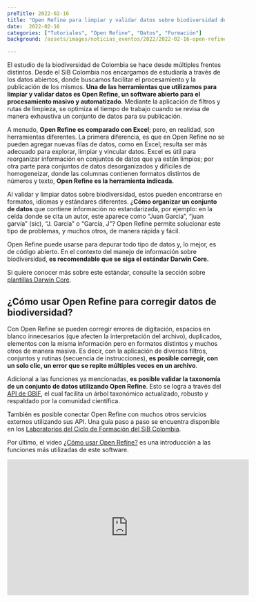 ```yaml
---
preTitle: 2022-02-16
title: "Open Refine para limpiar y validar datos sobre biodiversidad de Colombia"
date:  2022-02-16
categories: ["Tutoriales", "Open Refine", "Datos", "Formación"]
background: /assets/images/noticias_eventos/2022/2022-02-16-open-refine.jpg

---
```

El estudio de la biodiversidad de Colombia se hace desde múltiples frentes distintos. Desde el SiB Colombia nos encargamos de estudiarla a través de los datos abiertos, donde buscamos facilitar el procesamiento y la publicación de los mismos. **Una de las herramientas que utilizamos para limpiar y validar datos es Open Refine, un software abierto para el procesamiento masivo y automatizado**. Mediante la aplicación de filtros y rutas de limpieza, se optimiza el tiempo de trabajo cuando se revisa de manera exhaustiva un conjunto de datos para su publicación.

A menudo, **Open Refine es comparado con Excel**; pero, en realidad, son herramientas diferentes. La primera diferencia, es que en Open Refine no se pueden agregar nuevas filas de datos, como en Excel; resulta ser más adecuado para explorar, limpiar y vincular datos. Excel es útil para reorganizar información en conjuntos de datos que ya están limpios; por otra parte para conjuntos de datos desorganizados y difíciles de homogeneizar, donde las columnas contienen formatos distintos de números y texto, **Open Refine es la herramienta indicada.** 

Al validar y limpiar datos sobre biodiversidad, estos pueden encontrarse en formatos, idiomas y estándares diferentes. ¿**Cómo organizar un conjunto de datos** que contiene información no estandarizada, por ejemplo: en la celda donde se cita un autor, este aparece como “Juan García”, “juan garvía” (sic), “J. García” o “García, J”? Open Refine permite solucionar este tipo de problemas, y muchos otros, de manera rápida y fácil. 

Open Refine puede usarse para depurar todo tipo de datos y, lo mejor, es de código abierto. En el contexto del manejo de información sobre biodiversidad, **es recomendable que se siga el estándar Darwin Core.**

Si quiere conocer más sobre este estándar, consulte la sección sobre [plantillas Darwin Core](https://biodiversidad.co/recursos/plantillas-dwc).


## ¿Cómo usar Open Refine para corregir datos de biodiversidad?

Con Open Refine se pueden corregir errores de digitación, espacios en blanco innecesarios (que afecten la interpretación del archivo), duplicados, elementos con la misma información pero en formatos distintos y muchos otros de manera masiva. Es decir, con la aplicación de diversos filtros, conjuntos y rutinas (secuencia de instrucciones), **es posible corregir, con un solo clic, un error que se repite múltiples veces en un archivo**.

Adicional a las funciones ya mencionadas, **es posible validar la taxonomía de un conjunto de datos utilizando Open Refine**. Esto se logra a través del [API de GBIF](https://www.gbif.org/es/developer/summary), el cual facilita un árbol taxonómico actualizado, robusto y respaldado por la comunidad científica. 

También es posible conectar Open Refine con muchos otros servicios externos utilizando sus API. Una guía paso a paso se encuentra disponible en los [Laboratorios del Ciclo de Formación del SiB Colombia](https://biodiversidad.co/formacion/laboratorios/OpenRefine).

Por último, el video [¿Cómo usar Open Refine?](https://www.youtube.com/watch?v=etfFcchjP1Q) es una introducción a las funciones más utilizadas de este software.

<p align="center"><iframe width="560" height="315" src="https://www.youtube.com/embed/etfFcchjP1Q" title="YouTube video player" frameborder="0" allow="accelerometer; autoplay; clipboard-write; encrypted-media; gyroscope; picture-in-picture" allowfullscreen></iframe></p>

